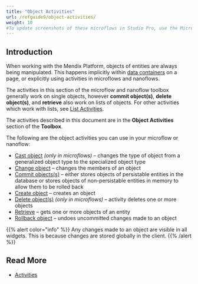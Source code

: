 ```yaml
---
title: "Object Activities"
url: /refguide9/object-activities/
weight: 10
#To update screenshots of these microflows in Studio Pro, use the Microflow Screenshots app.
---
```


## Introduction

When working with the Mendix Platform, objects of entities are always being manipulated. This happens implicitly within [data containers](/refguide9/data-widgets/) on a page, or explicitly using activities in microflows and nanoflows.

The activities in this section of the microflow and nanoflow toolbox generally work on single objects, however **commit object(s)**, **delete object(s)**, and **retrieve** also work on lists of objects. For other activities which work with lists, see [List Activities](/refguide9/list-activities/).

The activities described in this document are in the **Object Activities** section of the **Toolbox**.

The following are the object activities you can use in your microflow or nanoflow:

* [Cast object](/refguide9/cast-object/) *(only in microflows)* – changes the type of object from a generalized object type to the specialized object type
* [Change object](/refguide9/change-object/) – changes the members of an object
* [Commit objects(s)](/refguide9/committing-objects/) – either stores objects of persistable entities in the database or stores objects of non-persistable entities in memory to allow them to be rolled back
* [Create object](/refguide9/create-object/) – creates an object
* [Delete object(s)](/refguide9/deleting-objects/) *(only in microflows)* – activity deletes one or more objects
* [Retrieve](/refguide9/retrieve/) – gets one or more objects of an entity
* [Rollback object](/refguide9/rollback-object/) – undoes uncommitted changes made to an object

{{% alert color="info" %}}
Any changes made to an object are visible in all widgets. This is because changes are stored globally in the client.
{{% /alert %}}

## Read More

* [Activities](/refguide9/activities/)

